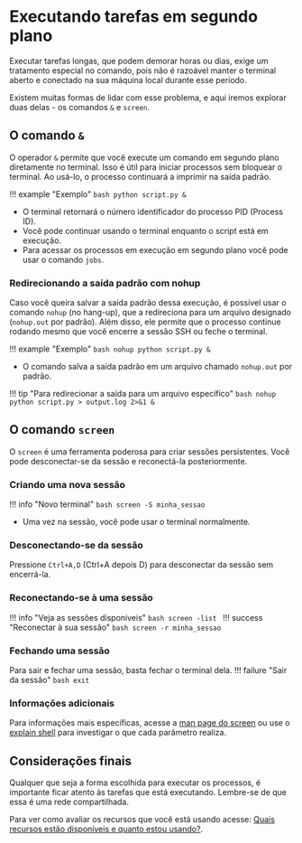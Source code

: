 # Executando tarefas em segundo plano

Executar tarefas longas, que podem demorar horas ou dias, exige um tratamento especial no comando, pois não é razoável manter o terminal aberto e conectado na sua máquina local durante esse período.

Existem muitas formas de lidar com esse problema, e aqui iremos explorar duas delas - os comandos `&` e `screen`.

## O comando `&`

O operador `&` permite que você execute um comando em segundo plano diretamente no terminal. Isso é útil para iniciar processos sem bloquear o terminal. Ao usá-lo, o processo continuará a imprimir na saída padrão.

!!! example "Exemplo"
	```bash
	python script.py &
	```
* O terminal retornará o número identificador do processo PID (Process ID).
* Você pode continuar usando o terminal enquanto o script está em execução.
* Para acessar os processos em execução em segundo plano você pode usar o comando `jobs`.

### Redirecionando a saída padrão com nohup

Caso você queira salvar a saída padrão dessa execução, é possível usar o comando `nohup` (no hang-up), que a redireciona para um arquivo designado (`nohup.out` por padrão). Além disso, ele permite que o processo continue rodando mesmo que você encerre a sessão SSH ou feche o terminal.

!!! example "Exemplo"
	```bash
	nohup python script.py &
	```
* O comando salva a saída padrão em um arquivo chamado `nohup.out` por padrão.


!!! tip "Para redirecionar a saída para um arquivo específico"
	```bash
	nohup python script.py > output.log 2>&1 &
	```

## O comando `screen`

O `screen` é uma ferramenta poderosa para criar sessões persistentes. Você pode desconectar-se da sessão e reconectá-la posteriormente.

### Criando uma nova sessão
!!! info "Novo terminal" 
	```bash
	screen -S minha_sessao
	```
* Uma vez na sessão, você pode usar o terminal normalmente.

### Desconectando-se da sessão
Pressione `Ctrl+A,D` (Ctrl+A depois D) para desconectar da sessão sem encerrá-la.

### Reconectando-se à uma sessão
!!! info "Veja as sessões disponíveis"
	```bash
	screen -list
	```
!!! success "Reconectar à sua sessão"
	```bash
	screen -r minha_sessao
	```

### Fechando uma sessão
Para sair e fechar uma sessão, basta fechar o terminal dela.
!!! failure "Sair da sessão"
	```bash
	exit
	```

### Informações adicionais
Para informações mais específicas, acesse a [man page do screen](https://www.gnu.org/software/screen/manual/screen.html) ou use o [explain shell](https://explainshell.com/explain?cmd=screen+-r+nova_sessao) para investigar o que cada parâmetro realiza.

## Considerações finais
Qualquer que seja a forma escolhida para executar os processos, é importante ficar atento às tarefas que está executando. Lembre-se de que essa é uma rede compartilhada.

Para ver como avaliar os recursos que você está usando acesse: [Quais recursos estão disponíveis e quanto estou usando?](resources.md).
